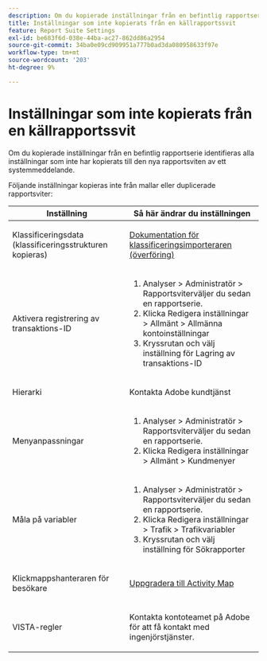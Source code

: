 ```yaml
---
description: Om du kopierade inställningar från en befintlig rapportserie identifieras alla inställningar som inte har kopierats till den nya rapportsviten av ett systemmeddelande.
title: Inställningar som inte kopierats från en källrapportssvit
feature: Report Suite Settings
exl-id: be683f6d-038e-44ba-ac27-862dd86a2954
source-git-commit: 34ba0e09cd909951a777b0ad3da080958633f97e
workflow-type: tm+mt
source-wordcount: '203'
ht-degree: 9%

---
```


# Inställningar som inte kopierats från en källrapportssvit

Om du kopierade inställningar från en befintlig rapportserie identifieras alla inställningar som inte har kopierats till den nya rapportsviten av ett systemmeddelande.

Följande inställningar kopieras inte från mallar eller duplicerade rapportsviter:

<table id="table_9774249E3D804E7D97F12B88E26F9066"> 
 <thead> 
  <tr> 
   <th colname="col1" class="entry"> Inställning </th> 
   <th colname="col2" class="entry"> Så här ändrar du inställningen </th> 
  </tr>
 </thead>
 <tbody> 
  <tr> 
   <td colname="col1"> <p>Klassificeringsdata (klassificeringsstrukturen kopieras) </p> </td> 
   <td colname="col2"> <p><a href="https://experienceleague.adobe.com/docs/analytics/components/classifications/classifications-importer/c-working-with-saint.html"> Dokumentation för klassificeringsimporteraren (överföring)</a> </p> </td> 
  </tr> 
  <tr> 
   <td colname="col1"> <p>Aktivera registrering av transaktions-ID </p> </td> 
   <td colname="col2"> 
    <ol id="ol_4F3028A440C94447890498CF2E64C15B"> 
     <li id="li_243C7F7DF3074F7FB9893BEFDA8B0732"> <span class="uicontrol"> Analyser</span> &gt; <span class="uicontrol"> Administratör</span> &gt; <span class="uicontrol"> Rapportsviter</span>väljer du sedan en rapportserie. </li> 
     <li id="li_357D06A1F528473CBA07D4C840BE95D9">Klicka <span class="uicontrol"> Redigera inställningar</span> &gt; <span class="uicontrol"> Allmänt</span> &gt; <span class="uicontrol"> Allmänna kontoinställningar</span> </li> 
     <li id="li_9E0B7A9542864399AFDD5D422F7D6C22">Kryssrutan och välj inställning för <span class="uicontrol"> Lagring av transaktions-ID</span> </li> 
    </ol> </td> 
  </tr> 
  <tr> 
   <td colname="col1"> <p>Hierarki </p> </td> 
   <td colname="col2"> <p>Kontakta Adobe kundtjänst </p> </td> 
  </tr> 
  <tr> 
   <td colname="col1"> <p>Menyanpassningar </p> </td> 
   <td colname="col2"> 
    <ol id="ol_A3277C5843704DEA902DF030099E9227"> 
     <li id="li_8B3A5974466C4D9D9A3D3D0C6A30F414"><span class="uicontrol"> Analyser</span> &gt; <span class="uicontrol"> Administratör</span> &gt; <span class="uicontrol"> Rapportsviter</span>väljer du sedan en rapportserie. </li> 
     <li id="li_1B44AFD4026346698F3CB75E2CBF1959">Klicka <span class="uicontrol"> Redigera inställningar</span> &gt; <span class="uicontrol"> Allmänt</span> &gt; <span class="uicontrol"> Kundmenyer</span> </li> 
    </ol> </td> 
  </tr> 
  <tr> 
   <td colname="col1"> <p>Måla på variabler </p> </td> 
   <td colname="col2"> 
    <ol id="ol_903A5FEF5B9847929BBB514A481F6E22"> 
     <li id="li_E352211ABD3245EC8C06313221BA4B36"><span class="uicontrol"> Analyser</span> &gt; <span class="uicontrol"> Administratör</span> &gt; <span class="uicontrol"> Rapportsviter</span>väljer du sedan en rapportserie. </li> 
     <li id="li_B19C4112D57D4D329A0774EBB345473B">Klicka <span class="uicontrol"> Redigera inställningar</span> &gt; <span class="uicontrol"> Trafik</span> &gt; <span class="uicontrol"> Trafikvariabler</span> </li> 
     <li id="li_B1CED2EC85FE4A8EB7D95076040B35E1">Kryssrutan och välj inställning för <span class="uicontrol"> Sökrapporter</span> </li> 
    </ol> </td> 
  </tr> 
  <tr> 
   <td colname="col1"> <p>Klickmappshanteraren för besökare </p> </td> 
   <td colname="col2"> <p><a href="https://experienceleague.adobe.com/docs/analytics/analyze/activity-map/getting-started/get-started-admins/activitymap-enable.html"> Uppgradera till Activity Map</a> </p> </td> 
  </tr> 
  <tr> 
   <td colname="col1"> <p>VISTA-regler </p> </td> 
   <td colname="col2"> <p>Kontakta kontoteamet på Adobe för att få kontakt med ingenjörstjänster. </p> </td> 
  </tr> 
 </tbody> 
</table>
